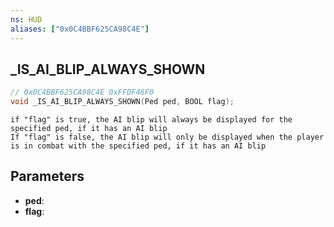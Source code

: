 ```yaml
---
ns: HUD
aliases: ["0x0C4BBF625CA98C4E"]
---
```

## _IS_AI_BLIP_ALWAYS_SHOWN

```c
// 0x0C4BBF625CA98C4E 0xFFDF46F0
void _IS_AI_BLIP_ALWAYS_SHOWN(Ped ped, BOOL flag);
```

```
if "flag" is true, the AI blip will always be displayed for the specified ped, if it has an AI blip  
If "flag" is false, the AI blip will only be displayed when the player is in combat with the specified ped, if it has an AI blip  
```

## Parameters
* **ped**: 
* **flag**: 

